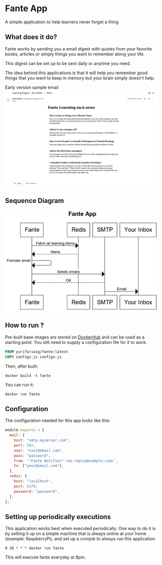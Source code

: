 # Fante App

A simple application to help learners never forget a thing

## What does it do?

Fante works by sending you a email digest with quotes from your favorite books, articles or simply things you want to remember along your life.

This digest can be set up to be sent daily or anytime you need.

The idea behind this applications is that it will help you remember good things that you want to keep in memory but your brain simply doesn't help.

Early version sample email
![alt text](images/fante-sample.png "Fante Sample E-mail")

## Sequence Diagram

![alt text](images/sequence-diagram.png "Sequence Flow")

## How to run ?

Pre-built base images are stored on [DockerHub](https://hub.docker.com/r/yurifariasg/fante) and can be used as a starting point. You still need to supply a configuration file for it to work.

```Dockerfile
FROM yurifariasg/fante:latest
COPY configs.js configs.js
```

Then, after built:

```
docker build -t fante
```

You can run it:

```
docker run fante
```

## Configuration

The configuration needed for this app looks like this:

```javascript
module.exports = {
  mail: {
    host: "smtp.myserver.com",
    port: 587,
    user: "user@email.com",
    pass: "password",
    from: '"Fante Notifier" <no-reply@example.com>',
    to: ["your@email.com"],
  },
  redis: {
    host: "localhost",
    port: 6379,
    password: "password",
  },
};
```

## Setting up periodically executions

This application works best when executed periodically. One way to do it is by setting it up on a simple machine that is always online at your home (example: RaspberryPi), and set up a cronjob to always run this application.

```
0 20 * * * docker run fante
```

This will execute fante everyday at 8pm.
